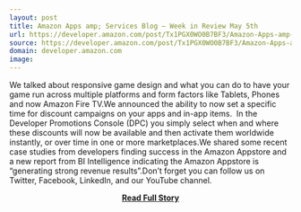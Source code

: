 ```yaml
---
layout: post
title: Amazon Apps amp; Services Blog – Week in Review May 5th
url: https://developer.amazon.com/post/Tx1PGX0WO0B7BF3/Amazon-Apps-amp-Services-Blog-Week-in-Review-May-5th.html
source: https://developer.amazon.com/post/Tx1PGX0WO0B7BF3/Amazon-Apps-amp-Services-Blog-Week-in-Review-May-5th.html
domain: developer.amazon.com
image: 
---
```


<p>We talked about responsive game design and what you can do to have your game run across multiple platforms and form factors like Tablets, Phones and now Amazon Fire TV.We announced the ability to now set a specific time for discount campaigns on your apps and in-app items.  In the Developer Promotions Console (DPC) you simply select when and where these discounts will now be available and then activate them worldwide instantly, or over time in one or more marketplaces.We shared some recent case studies from developers finding success in the Amazon Appstore and a new report from BI Intelligence indicating the Amazon Appstore is “generating strong revenue results”.Don’t forget you can follow us on Twitter, Facebook, LinkedIn, and our YouTube channel.</p>
<center><p><a href="https://developer.amazon.com/post/Tx1PGX0WO0B7BF3/Amazon-Apps-amp-Services-Blog-Week-in-Review-May-5th.html" style='padding:25px; font-sze:18px; font-weight: bold;'>Read Full Story</a></p></center>
